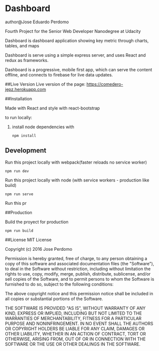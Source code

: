 # Dashboard
author@Jose Eduardo Perdomo

Fourth Project for the Senior Web Developer Nanodegree at Udacity

Dashboard is dashboard application showing key metric through charts,
tables, and maps

Dashboard is serve using a simple express server, and uses React and redux as frameworks.

Dashboard is a progressive, mobile first app, which can serve the content offline, and connects to firebase for live data updates.

##Live Version
Live version of the page: https://comedero-jepz.herokuapp.com


##Installation

Made with React and style with react-bootstrap

to run locally:

1. install node dependencies with

	```
	npm install
	```

## Development

Run this project locally  with webpack(faster reloads no service worker)

   ```
   npm run dev
   ```
Run this project locally with node (with service workers - production like build)

   ```
   npm run serve
   ```
Run this pr

##Production

Build the proyect for production
   ```
   npm run build
   ```

##License
MIT License

Copyright (c) 2016 Jose Perdomo

Permission is hereby granted, free of charge, to any person obtaining a copy
of this software and associated documentation files (the "Software"), to deal
in the Software without restriction, including without limitation the rights
to use, copy, modify, merge, publish, distribute, sublicense, and/or sell
copies of the Software, and to permit persons to whom the Software is
furnished to do so, subject to the following conditions:

The above copyright notice and this permission notice shall be included in all
copies or substantial portions of the Software.

THE SOFTWARE IS PROVIDED "AS IS", WITHOUT WARRANTY OF ANY KIND, EXPRESS OR
IMPLIED, INCLUDING BUT NOT LIMITED TO THE WARRANTIES OF MERCHANTABILITY,
FITNESS FOR A PARTICULAR PURPOSE AND NONINFRINGEMENT. IN NO EVENT SHALL THE
AUTHORS OR COPYRIGHT HOLDERS BE LIABLE FOR ANY CLAIM, DAMAGES OR OTHER
LIABILITY, WHETHER IN AN ACTION OF CONTRACT, TORT OR OTHERWISE, ARISING FROM,
OUT OF OR IN CONNECTION WITH THE SOFTWARE OR THE USE OR OTHER DEALINGS IN THE
SOFTWARE.
